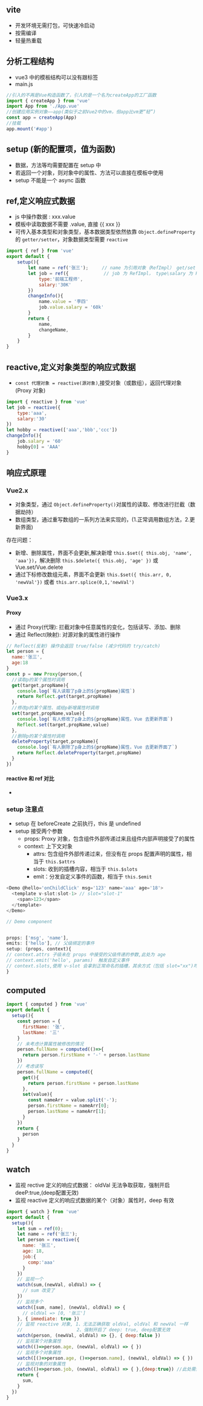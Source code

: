 ## vite

- 开发环境无需打包，可快速冷启动
- 按需编译
- 轻量热重载

## 分析工程结构

- vue3 中的模板结构可以没有跟标签
- main.js

```js
//引入的不再是Vue构造函数了，引入的是一个名为createApp的工厂函数
import { createApp } from 'vue'
import App from './App.vue'
//创建应用实例对象——app(类似于之前Vue2中的vm，但app比vm更“轻”)
const app = createApp(App)
//挂载
app.mount('#app')
```

## setup (新的配置项，值为函数)

- 数据，方法等均需要配置在 setup 中
- 若返回一个对象，则对象中的属性、方法可以直接在模板中使用
- setup 不能是一个 async 函数

## ref,定义响应式数据

- js 中操作数据 : xxx.value
- 模板中读取数据不需要 .value, 直接 {{ xxx }}
- 可传入基本类型和对象类型，基本数据类型依然依靠 `Object.defineProperty` 的 `getter/setter`，对象数据类型需要 `reactive`

``` js
import { ref } from 'vue'
export default {
    setup(){
        let name = ref('张三');     // name 为引用对象（RefImpl） get/set
        let job = ref({             // job 为 RefImpl， type\salary 为 Proxy
            type:'前端工程师',
            salary:'30K'
        })
        changeInfo(){
            name.value = '李四'
            job.value.salary = '60k'
        }
        return {
            name,
            changeName,
        }
    }
}
```

## reactive,定义对象类型的响应式数据

- `const 代理对象 = reactive(源对象)`,接受对象（或数组），返回代理对象(Proxy 对象)

```js
import { reactive } from 'vue'
let job = reactive({
    type:'aaa',
    salary:'30'
})
let hobby = reactive(['aaa','bbb','ccc'])
changeInfo(){
    job.salary = '60'
    hobby[0] = 'AAA'
}
```

## 响应式原理

### Vue2.x

- 对象类型，通过 `Object.defineProperty()`对属性的读取、修改进行拦截（数据劫持）
- 数组类型，通过重写数组的一系列方法来实现的，(1.正常调用数组方法，2.更新界面)

存在问题：

- 新增、删除属性，界面不会更新,解决新增 `this.$set({ this.obj, 'name', 'aaa'})`，解决删除 `this.$delete({ this.obj, 'age' })` 或 Vue.set/Vue.delete
- 通过下标修改数组元素，界面不会更新 `this.$set({ this.arr, 0, 'newVal'})` 或者 `this.arr.splice(0,1,'newVal')`

### Vue3.x

#### Proxy

- 通过 Proxy(代理): 拦截对象中任意属性的变化，包括读写、添加、删除
- 通过 Reflect(映射): 对源对象的属性进行操作

```js
// Reflect(反射) 操作会返回 true/false (减少代码的 try/catch)
let person = {
  name:'张三',
  age:18
}
const p = new Proxy(person,{
  //读取p的某个属性时调用
  get(target,propName){
    console.log(`有人读取了p身上的${propName}属性`)
    return Reflect.get(target,propName)
  },
  //修改p的某个属性、或给p新增属性时调用
  set(target,propName,value){
    console.log(`有人修改了p身上的${propName}属性，Vue 去更新界面`)
    Reflect.set(target,propName,value)
  },
  //删除p的某个属性时调用
  deleteProperty(target,propName){
    console.log(`有人删除了p身上的${propName}属性，Vue 去更新界面了`)
    return Reflect.deleteProperty(target,propName)
  }
})
```

#### reactive 和 ref 对比

-


### setup 注意点

- setup 在 beforeCreate 之前执行，this 是 undefined
- setup 接受两个参数
  - props: Proxy 对象，包含组件外部传递过来且组件内部声明接受了的属性
  - context: 上下文对象
    - attrs: 包含组件外部传递过来，但没有在 props 配置声明的属性，相当于 `this.$attrs`
    - slots: 收到的插槽内容，相当于 `this.$slots`
    - emit：分发自定义事件的函数，相当于 `this.$emit`

```js
<Demo @hello='onChildClick' msg='123' name='aaa' age='18'>
  <template v-slot:slot-1> // slot="slot-1"
    <span>123</span>
  </template>
</Demo>

// Demo component


props: ['msg', 'name'],
emits: ['hello'], // 父级绑定的事件
setup: (props, context){
// context.attrs 子级未在 props 中接受的父级传递的参数,此处为 age
// context.emit('hello', params)  触发自定义事件
// context.slots,使用 v-slot 会拿到正常命名的插槽，其余方式（包括 slot="xx")均为default 
}
```

## computed

```js
import { computed } from 'vue'
export default {
  setup(){
    const person = {
      firstName: '张',
      lastName: '三'
    }
    // 未考虑计算属性被修改的情况
    person.fullName = computed(()=>{
      return person.firstName + '-' + person.lastName
    })
    // 考虑读写
    person.fullName = computed({
      get(){
        return person.firstName + person.lastName
      },
      set(value){
        const nameArr = value.split('-');
        person.firstName = nameArr[0];
        person.lastName = nameArr[1];
      }
    })
    return {
      person
    }
  }
}
```

## watch

- 监视 rective 定义的响应式数据： oldVal 无法争取获取，强制开启 deeP:true,(deep配置无效)
- 监视 reactive 定义的响应式数据的某个（对象）属性时，deep 有效

```js
import { watch } from 'vue'
export default {
  setup(){
    let sum = ref(0);
    let name = ref('张三');
    let person = reactive({
      name: '张三',
      age: 18,
      job:{
        comp:'aaa'
      }
    })
    // 监视一个
    watch(sum,(newVal, oldVal) => {
      // sum 改变了
    })
    // 监视多个
    watch([sum, name], (newVal, oldVal) => {
      // oldVal => [0, '张三']
    }, { immediate: true })
    // 监视 reactive 对象, 1、无法正确获取 oldVal, oldVal 和 newVal 一样
    //                    2、强制开启了 deep: true, deep配置无效
    watch(person, (newVal, oldVal) => {}, { deep:false })
    // 监视某个对象属性
    watch(()=>person.age, (newVal, oldVal) => { })
    // 监视多个对象属性
    watch([()=>person.age, ()=>person.name], (newVal, oldVal) => { })
    // 监视对象的对象属性
    watch(()=>person.job, (newVal, oldVal) => { },{deep:true}) //此处需开启deep
    return {
      sum,
    }
  })
}
```
